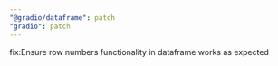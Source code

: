 ```yaml
---
"@gradio/dataframe": patch
"gradio": patch
---
```


fix:Ensure row numbers functionality in dataframe works as expected
